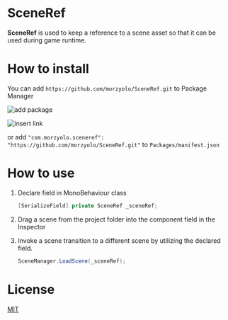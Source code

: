 # SceneRef

**SceneRef** is used to keep a reference to a scene asset so that it can be used during game runtime.

# How to install

You can add `https://github.com/morzyolo/SceneRef.git` to Package Manager

![add package](https://github.com/morzyolo/SceneRef/assets/108426671/6e4d4911-3755-48c5-9a4c-d3d6aa93f121)

![insert link](https://github.com/morzyolo/SceneRef/assets/108426671/723ac307-d7b9-4dd4-b3ca-305e19fcc934)

or add `"com.morzyolo.sceneref": "https://github.com/morzyolo/SceneRef.git"` to `Packages/manifest.json`

# How to use

1. Declare field in MonoBehaviour class
    ```csharp
    [SerializeField] private SceneRef _sceneRef;
    ```

2. Drag a scene from the project folder into the component field in the Inspector

3. Invoke a scene transition to a different scene by utilizing the declared field.
    ```csharp
    SceneManager.LoadScene(_sceneRef);
    ```

# License
[MIT](https://github.com/morzyolo/SceneRef/blob/master/LICENSE)
